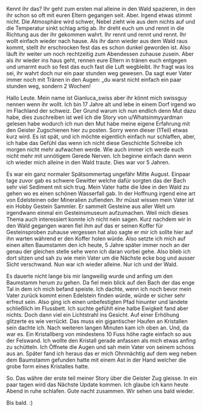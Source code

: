 Kennt ihr das? Ihr geht zum ersten mal alleine in den Wald spazieren, in den ihr schon so oft mit euren Eltern gegangen seit.
Aber. Irgend etwas stimmt nicht. Die Atmosphäre wird schwer, Nebel zieht wie aus dem nichts auf und die Temperatur sinkt schlag artig ab. Ihr dreht euch um und rennt in die Richtung aus der ihr gekommen wahrt. Ihr rennt und rennt und rennt. Ihr wollt einfach wieder nach hause. Als ihr dann wieder aus dem Wald raus kommt, stellt ihr erschrocken fest das es schon dunkel geworden ist. Also läuft ihr weiter um noch rechtzeitig zum Abendessen zuhause zusein. Aber als ihr wieder ins haus geht, rennen eure Eltern in tränen euch entgegen und umarmt euch so fest das euch fast die Luft wegbleibt. Ihr fragt was los sei, ihr wahrt doch nur ein paar stunden weg gewesen. Da sagt euer Vater immer noch mit Tränen in den Augen: „du warst nicht einfach ein paar stunden weg, sondern 2 Wochen!

Hallo Leute. Mein name ist Gianluca_swiss aber ihr könnt mich swissguy nennen wenn ihr wollt. Ich bin 17 Jahre alt und lebe in einem Dorf irgend wo im Flachland der schweiz. Der Grund warum ich nun endlich denn Mut dazu habe, dies zuschreiben ist weil ich die Story von  u/Whatsinmyyardman  gelesen habe wodurch ich nun den Mut habe meine eigene Erfahrung mit den Geister Zugschienen hier zu posten. Sorry wenn dieser (1Teil) etwas kurz wird. Es ist spät, und ich möchte eigentlich einfach nur schlaffen, aber, ich habe das Gefühl das wenn ich nicht diese Geschichte Schreibe ich morgen nicht mehr aufwachen werde. Wie auch immer ich werde euch nicht mehr mit unnötigem Gerede Nerven. Ich beginne einfach dann wenn ich wieder mich alleine in den Wald traute. Dies war vor 5 Jahren.

Es war ein ganz normaler Spätsommertag ungefähr Mitte August. Einpaar tage zuvor gab es schwere Gewitter welche dafür sorgten das der Bach sehr viel Sediment mit sich trug. Mein Vater hatte die Idee in den Wald zu gehen wo es einen schönen Wasserfall gab. In der Hoffnung irgend eine art von Edelsteinen oder Mineralien zufienden. Ihr müsst wissen mein Vater ist  ein Hobby Gestein Sammler. Er sammelt Gesteine aus aller Welt um irgendwann einmal ein Gesteinsmuseum aufzumachen. Weil mich dieses Thema auch interessiert konnte ich nicht nein sagen. Kurz nachdem wir in den Wald gegangen waren fiel ihm auf das er seinen Koffer für Gesteinsproben zuhause vergessen hat also sagte er mir ich sollte hier auf ihn warten während er den Koffer holen würde. Also setzte ich mich auf einen alten Baumstamm den ich heute, 5 Jahre später immer noch an der genau der gleichen stelle sehe wenn ich daran vorbei gehe. Also blieb ich dort sitzen und sah zu wie mein Vater um die Nächste ecke bog und ausser Sicht verschwand. Nun war ich wieder alleine. Nur ich und der Wald.

Es dauerte nicht lange bis mir langweilig wurde und anfing um den Baumstamm herum zu gehen. Da fiel mein blick auf den Bach der das enge Tal in dem ich mich befand speiste. Ich dachte, wenn ich noch bevor mein Vater zurück kommt einen Edelstein finden würde, würde er sicher sehr erfreut sein. Also ging ich einen unbefestigten Pfad hinunter und landete schließlich im Flussbett. Ich suchte gefühlt eine halbe Ewigkeit fand aber nichts. Doch dann viel ein Lichtstrahl ins Gesicht. Auf einer Erhöhung glitzerte es wie verrückt. Das muss ein gigantischer Haufen an Kristallen sein dachte ich. Nach weiteren langen Minuten kam ich oben an. Und, da war es. Ein Kristallberg von mindestens 10 Fuss höhe ragte einfach so aus der Felswand. 
Ich wollte den Kristall gerade anfassen als mich etwas anfing zu schütteln. Ich Öffnete die Augen und sah mein Vater von seinem schoss aus an. Später fand ich heraus das er mich Ohnmächtig auf dem weg neben dem Baumstamm gefunden hatte mit einem Ast in der Hand welcher die grobe form eines Kristalles hatte.

So. Das währe der erste teil meiner Story über die Geister Zug gleisse.
In ein paar tagen wird das Nächste Update kommen. Ich glaube ich kann heute Abend in ruhe schlafen. Gute nacht zusammen. Wir sehen uns bald wieder. 

Bis bald. :) 
